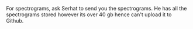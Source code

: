 For spectrograms, ask Serhat to send you the spectrograms. He has all the spectrograms stored however its over 40 gb hence can't upload it to Github.